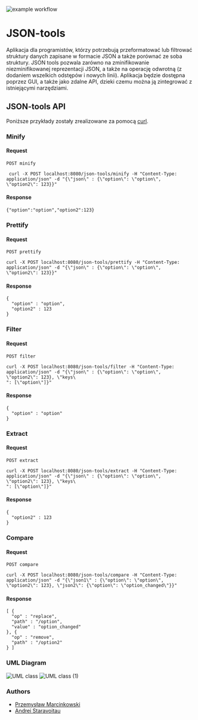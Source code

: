 ![example workflow](https://github.com/ReynaX/JSON-tools/actions/workflows/ci.yml/badge.svg)
# JSON-tools
Aplikacja dla programistów, którzy potrzebują przeformatować lub filtrować struktury danych zapisane w formacie JSON a także porównać ze soba struktury. JSON tools pozwala zarówno na zminifikowanie niezminifikowanej reprezentacji JSON, a także na operację odwrotną (z dodaniem wszelkich odstępów i nowych linii). Aplikacja będzie dostępna poprzez GUI, a także jako zdalne API, dzieki czemu można ją zintegrować z istniejącymi narzędziami.

## JSON-tools API

Poniższe przykłady zostały zrealizowane za pomocą [curl](https://curl.se/download.html]).

### Minify

#### Request
<code>POST minify</code>
<pre><code> curl -X POST localhost:8080/json-tools/minify -H "Content-Type: application/json" -d "{\"json\" : {\"option\": \"option\", \"option2\": 123}}"</code></pre>

#### Response
<pre><code>{"option":"option","option2":123}</code></pre>

### Prettify

#### Request
<code>POST prettify</code>
<pre><code>curl -X POST localhost:8080/json-tools/prettify -H "Content-Type: application/json" -d "{\"json\" : {\"option\": \"option\", \"option2\": 123}}"</code></pre>

#### Response
<pre><code>{
  "option" : "option",
  "option2" : 123
}
</code></pre>

### Filter

#### Request
<code>POST filter</code>
<pre><code>curl -X POST localhost:8080/json-tools/filter -H "Content-Type: application/json" -d "{\"json\" : {\"option\": \"option\", \"option2\": 123}, \"keys\
": [\"option\"]}"</code></pre>

#### Response
<pre><code>{
  "option" : "option"
}
</code></pre>

### Extract

#### Request
<code>POST extract</code>
<pre><code>curl -X POST localhost:8080/json-tools/extract -H "Content-Type: application/json" -d "{\"json\" : {\"option\": \"option\", \"option2\": 123}, \"keys\
": [\"option\"]}"</code></pre>

#### Response
<pre><code>{
  "option2" : 123
}
</code></pre>

### Compare

#### Request
<code>POST compare</code>
<pre><code>curl -X POST localhost:8080/json-tools/compare -H "Content-Type: application/json" -d "{\"json1\" : {\"option\": \"option\", \"option2\": 123}, \"json2\": {\"option\": \"option_changed\"}}"</code></pre>

#### Response
<pre><code>[ {
  "op" : "replace",
  "path" : "/option",
  "value" : "option_changed"
}, {
  "op" : "remove",
  "path" : "/option2"
} ]
</code></pre>

### UML Diagram
![UML class](https://user-images.githubusercontent.com/41871003/208314325-1b6a39b8-f0f5-4d0b-9572-ea85b94afb03.png)
![UML class (1)](https://user-images.githubusercontent.com/41871003/208314328-7049e0ee-a731-4c84-9c38-dadcac9ebb21.png)

### Authors
- [Przemysław Marcinkowski](https://github.com/ReynaX)
- [Andrei Staravoitau](https://github.com/Anstari)
